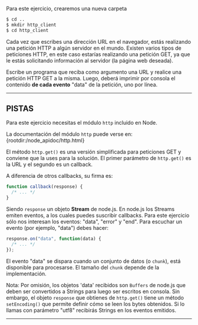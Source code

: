 Para este ejercicio, crearemos una nueva carpeta

```sh
$ cd ..
$ mkdir http_client
$ cd http_client
```

Cada vez que escribes una dirección URL en el navegador, estás realizando una petición HTTP a algún servidor en el mundo. Existen varios tipos de peticiones HTTP, en este caso estarías realizando una petición GET, ya que le estás solicitando información al servidor (la página web deseada).

Escribe un programa que reciba como argumento una URL y realice una petición HTTP GET a la misma. Luego, deberá imprimir por consola el contenido **de cada evento** "data" de la petición, uno por línea.

----------------------------------------------------------------------
## PISTAS

Para este ejercicio necesitas el módulo `http` incluido en Node.

La documentación del módulo `http` puede verse en:
  {rootdir:/node_apidoc/http.html}

El método `http.get()` es una versión simplificada para peticiones GET y conviene que la uses para la solución. El primer parámetro de `http.get()` es la URL y el segundo es un callback.

A diferencia de otros callbacks, su firma es:

```js
function callback(response) {
  /* ... */
}
```

Siendo `response` un objeto **Stream** de node.js. En node.js los Streams emiten eventos, a los cuales puedes suscribir callbacks. Para este ejercicio sólo nos interesan los eventos: "data", "error" y "end". Para escuchar un evento (por ejemplo, "data") debes hacer:

```js
response.on("data", function(data) {
  /* ... */
});
```

El evento "data" se dispara cuando un conjunto de datos (o `chunk`), está disponible para procesarse. El tamaño del `chunk` depende de la implementación.

Nota: Por omisión, los objetos 'data' recibidos son `Buffers` de node.js que deben ser convertidos a Strings para luego ser escritos en consola. Sin embargo, el objeto `response` que obtienes de `http.get()` tiene un método `setEncoding()` que permite definir cómo se leen los bytes obtenidos. Si lo llamas con parámetro "utf8" recibirás Strings en los eventos emitidos.

----------------------------------------------------------------------
